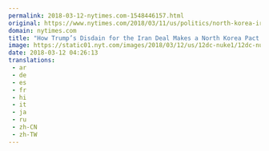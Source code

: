 ```yaml
---
permalink: 2018-03-12-nytimes.com-1548446157.html
original: https://www.nytimes.com/2018/03/11/us/politics/north-korea-iran-nuclear.html?partner=rss&amp;emc=rss
domain: nytimes.com
title: "How Trump’s Disdain for the Iran Deal Makes a North Korea Pact Even Harder"
image: https://static01.nyt.com/images/2018/03/12/us/12dc-nuke1/12dc-nuke1-mediumThreeByTwo440.jpg
date: 2018-03-12 04:26:13
translations: 
 - ar
 - de
 - es
 - fr
 - hi
 - it
 - ja
 - ru
 - zh-CN
 - zh-TW
---
```


